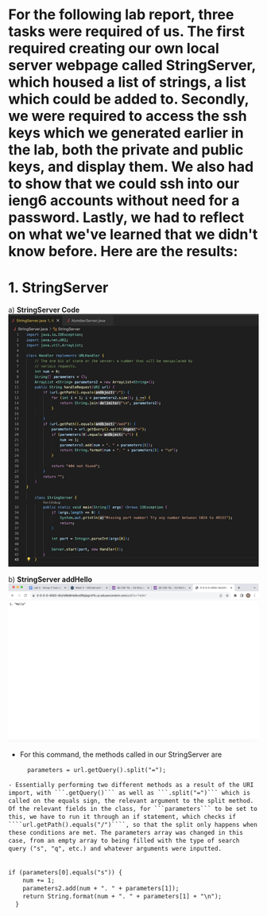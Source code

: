 # **For the following lab report, three tasks were required of us. The first required creating our own local server webpage called StringServer, which housed a list of strings, a list which could be added to. Secondly, we were required to access the ssh keys which we generated earlier in the lab, both the private and public keys, and display them. We also had to show that we could ssh into our ieng6 accounts without need for a password. Lastly, we had to reflect on what we've learned that we didn't know before. Here are the results:** 

# **1. StringServer**

a) **StringServer Code**
![image](StringServerCode.jpg)

b) **StringServer addHello**
![image](StringServerAddHello.jpg)

- For this command, the methods called in our StringServer are
  ````
    parameters = url.getQuery().split("=");
````
- Essentially performing two different methods as a result of the URI import, with ```.getQuery()``` as well as ```.split("=")``` which is called on the equals sign, the relevant argument to the split method. Of the relevant fields in the class, for ```parameters``` to be set to this, we have to run it through an if statement, which checks if ````url.getPath().equals("/")````, so that the split only happens when these conditions are met. The parameters array was changed in this case, from an empty array to being filled with the type of search query ("s", "q", etc.) and whatever arguments were inputted. 

 
if (parameters[0].equals("s")) {
    num += 1;
    parameters2.add(num + ". " + parameters[1]);
    return String.format(num + ". " + parameters[1] + "\n");
  }
